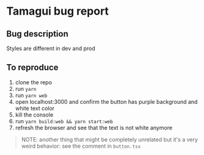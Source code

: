 # Tamagui bug report

## Bug description

Styles are different in dev and prod

## To reproduce

1. clone the repo
2. run `yarn`
3. run `yarn web`
4. open localhost:3000 and confirm the button has purple background and white text color
5. kill the console
6. run `yarn build:web && yarn start:web`
7. refresh the browser and see that the text is not white anymore

> NOTE: another thing that might be completely unrelated but it's a very weird behavior: see the comment in `button.tsx`
